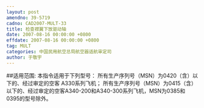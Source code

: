 ```yaml
---
layout: post
amendno: 39-5719
cadno: CAD2007-MULT-33
title: 检查襟翼下放驱动轴
date: 2007-08-16 00:00:00 +0800
effdate: 2007-08-16 00:00:00 +0800
tag: MULT
categories: 中国民用航空总局航空器适航审定司
author: 于敬宇
---
```


##适用范围:
本指令适用于下列型号：
所有生产序列号（MSN）为0420（含）以下的、经过审定的空客 A330系列飞机；
所有生产序列号（MSN）为0415（含）以下的、经过审定的空客A340-200和A340-300系列飞机，MSN为0385和0395的型号除外。

